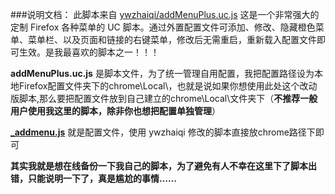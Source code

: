 ###说明文档：
此脚本来自 [ywzhaiqi/addMenuPlus.uc.js](https://github.com/ywzhaiqi/userChromeJS/tree/master/addmenuPlus)
这是一个非常强大的定制 Firefox 各种菜单的 UC 脚本。通过外置配置文件可添加、修改、隐藏橙色菜单、菜单栏、以及页面和链接的右键菜单，修改后无需重启，重新载入配置文件即可生效。是我最喜欢的脚本之一！！！


**addMenuPlus.uc.js** 是脚本文件，为了统一管理自用配置，我把配置路径设为本地Firefox配置文件夹下的chrome\Local\，也就是说如果你想使用此处这个改动版脚本,那么要把配置文件放到自己建立的chrome\Local\文件夹下（**不推荐一般用户使用我这里的脚本，除非你也想把配置单独管理**）

**[_addmenu.js](https://github.com/defpt/userChromeJs/blob/master/addMenuPlus/_addmenu.js)** 就是配置文件，使用 ywzhaiqi 修改的脚本直接放chrome路径下即可

**其实我就是想在线备份一下我自己的脚本，为了避免有人不幸在这里下了脚本出错，只能说明一下了，真是尴尬的事情……**

